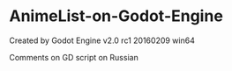 # AnimeList-on-Godot-Engine

Created by Godot Engine v2.0 rc1 20160209 win64

Comments on GD script on Russian
